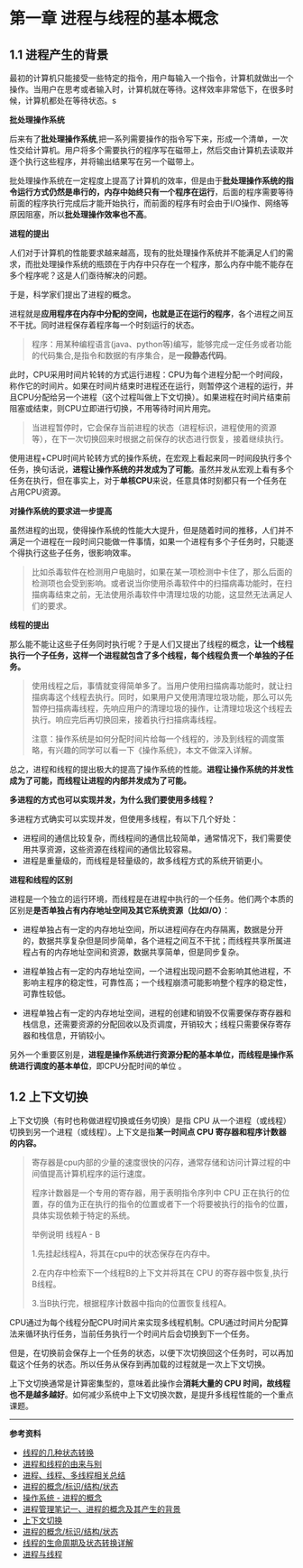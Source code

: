 # 第一章 进程与线程的基本概念

## 1.1 进程产生的背景

最初的计算机只能接受一些特定的指令，用户每输入一个指令，计算机就做出一个操作。当用户在思考或者输入时，计算机就在等待。这样效率非常低下，在很多时候，计算机都处在等待状态。s

**批处理操作系统**

后来有了**批处理操作系统**,把一系列需要操作的指令写下来，形成一个清单，一次性交给计算机。用户将多个需要执行的程序写在磁带上，然后交由计算机去读取并逐个执行这些程序，并将输出结果写在另一个磁带上。

批处理操作系统在一定程度上提高了计算机的效率，但是由于**批处理操作系统的指令运行方式仍然是串行的，内存中始终只有一个程序在运行**，后面的程序需要等待前面的程序执行完成后才能开始执行，而前面的程序有时会由于I/O操作、网络等原因阻塞，所以**批处理操作效率也不高**。

**进程的提出**

人们对于计算机的性能要求越来越高，现有的批处理操作系统并不能满足人们的需求，而批处理操作系统的瓶颈在于内存中只存在一个程序，那么内存中能不能存在多个程序呢？这是人们亟待解决的问题。

于是，科学家们提出了进程的概念。

进程就是**应用程序在内存中分配的空间，也就是正在运行的程序**，各个进程之间互不干扰。同时进程保存着程序每一个时刻运行的状态。

> 程序：用某种编程语言(java、python等)编写，能够完成一定任务或者功能的代码集合,是指令和数据的有序集合，是**一段静态代码**。

此时，CPU采用时间片轮转的方式运行进程：CPU为每个进程分配一个时间段，称作它的时间片。如果在时间片结束时进程还在运行，则暂停这个进程的运行，并且CPU分配给另一个进程（这个过程叫做上下文切换）。如果进程在时间片结束前阻塞或结束，则CPU立即进行切换，不用等待时间片用完。 

>当进程暂停时，它会保存当前进程的状态（进程标识，进程使用的资源等），在下一次切换回来时根据之前保存的状态进行恢复，接着继续执行。

使用进程+CPU时间片轮转方式的操作系统，在宏观上看起来同一时间段执行多个任务，换句话说，**进程让操作系统的并发成为了可能**。虽然并发从宏观上看有多个任务在执行，但在事实上，对于**单核CPU**来说，任意具体时刻都只有一个任务在占用CPU资源。

**对操作系统的要求进一步提高**

虽然进程的出现，使得操作系统的性能大大提升，但是随着时间的推移，人们并不满足一个进程在一段时间只能做一件事情，如果一个进程有多个子任务时，只能逐个得执行这些子任务，很影响效率。

> 比如杀毒软件在检测用户电脑时，如果在某一项检测中卡住了，那么后面的检测项也会受到影响。或者说当你使用杀毒软件中的扫描病毒功能时，在扫描病毒结束之前，无法使用杀毒软件中清理垃圾的功能，这显然无法满足人们的要求。

**线程的提出**

那么能不能让这些子任务同时执行呢？于是人们又提出了线程的概念，**让一个线程执行一个子任务，这样一个进程就包含了多个线程，每个线程负责一个单独的子任务。**

> 使用线程之后，事情就变得简单多了。当用户使用扫描病毒功能时，就让扫描病毒这个线程去执行。同时，如果用户又使用清理垃圾功能，那么可以先暂停扫描病毒线程，先响应用户的清理垃圾的操作，让清理垃圾这个线程去执行。响应完后再切换回来，接着执行扫描病毒线程。
>
> 注意：操作系统是如何分配时间片给每一个线程的，涉及到线程的调度策略，有兴趣的同学可以看一下《操作系统》，本文不做深入详解。

总之，进程和线程的提出极大的提高了操作系统的性能。**进程让操作系统的并发性成为了可能，而线程让进程的内部并发成为了可能。**

**多进程的方式也可以实现并发，为什么我们要使用多线程？**

多进程方式确实可以实现并发，但使用多线程，有以下几个好处：

- 进程间的通信比较复杂，而线程间的通信比较简单，通常情况下，我们需要使用共享资源，这些资源在线程间的通信比较容易。
- 进程是重量级的，而线程是轻量级的，故多线程方式的系统开销更小。

**进程和线程的区别**

进程是一个独立的运行环境，而线程是在进程中执行的一个任务。他们两个本质的区别是**是否单独占有内存地址空间及其它系统资源（比如I/O）**：

* 进程单独占有一定的内存地址空间，所以进程间存在内存隔离，数据是分开的，数据共享复杂但是同步简单，各个进程之间互不干扰；而线程共享所属进程占有的内存地址空间和资源，数据共享简单，但是同步复杂。 

* 进程单独占有一定的内存地址空间，一个进程出现问题不会影响其他进程，不影响主程序的稳定性，可靠性高；一个线程崩溃可能影响整个程序的稳定性，可靠性较低。 
* 进程单独占有一定的内存地址空间，进程的创建和销毁不仅需要保存寄存器和栈信息，还需要资源的分配回收以及页调度，开销较大；线程只需要保存寄存器和栈信息，开销较小。

另外一个重要区别是，**进程是操作系统进行资源分配的基本单位，而线程是操作系统进行调度的基本单位**，即CPU分配时间的单位 。

## 1.2 上下文切换
上下文切换（有时也称做进程切换或任务切换）是指 CPU 从一个进程（或线程）切换到另一个进程（或线程）。上下文是指**某一时间点 CPU 寄存器和程序计数器的内容。**

> 寄存器是cpu内部的少量的速度很快的闪存，通常存储和访问计算过程的中间值提高计算机程序的运行速度。
>
> 程序计数器是一个专用的寄存器，用于表明指令序列中 CPU 正在执行的位置，存的值为正在执行的指令的位置或者下一个将要被执行的指令的位置，具体实现依赖于特定的系统。
>
> 举例说明 线程A - B  
>
> 1.先挂起线程A，将其在cpu中的状态保存在内存中。  
>
> 2.在内存中检索下一个线程B的上下文并将其在 CPU 的寄存器中恢复,执行B线程。  
>
> 3.当B执行完，根据程序计数器中指向的位置恢复线程A。

CPU通过为每个线程分配CPU时间片来实现多线程机制。CPU通过时间片分配算法来循环执行任务，当前任务执行一个时间片后会切换到下一个任务。

但是，在切换前会保存上一个任务的状态，以便下次切换回这个任务时，可以再加载这个任务的状态。所以任务从保存到再加载的过程就是一次上下文切换。

上下文切换通常是计算密集型的，意味着此操作会**消耗大量的 CPU 时间，故线程也不是越多越好**。如何减少系统中上下文切换次数，是提升多线程性能的一个重点课题。

---

**参考资料**

- [线程的几种状态转换](http://www.cnblogs.com/jijijiefang/articles/7222955.html)
- [进程和线程的由来与别](https://blog.csdn.net/whl_program/article/details/70217354)
- [进程、线程、多线程相关总结](https://www.cnblogs.com/fuchongjundream/p/3829508.html)
- [进程的概念/标识/结构/状态](https://blog.csdn.net/derkampf/article/details/60477317)
- [操作系统 - 进程的概念](http://www.cnblogs.com/tianlangshu/p/5224178.html)
- [进程管理笔记一、进程的概念及其产生的背景](https://blog.csdn.net/xd_hebuters/article/details/79590441#一进程产生的背景)
- [上下文切换](http://ifeve.com/context-switch-definition/)
- [进程的概念/标识/结构/状态](https://blog.csdn.net/derkampf/article/details/60477317)
- [线程的生命周期及状态转换详解](https://blog.csdn.net/asdf_1024/article/details/78978437)
- [进程与线程](https://www.liaoxuefeng.com/wiki/0014316089557264a6b348958f449949df42a6d3a2e542c000/0014319272686365ec7ceaeca33428c914edf8f70cca383000) 
